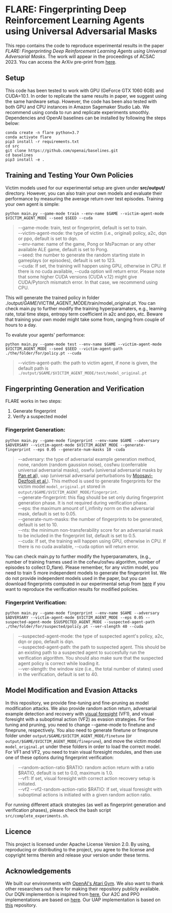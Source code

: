 # FLARE: Fingerprinting Deep Reinforcement Learning Agents using Universal Adversarial Masks
This repo contains the code to reproduce experimental results in the paper *FLARE: Fingerprinting Deep Reinforcement Learning Agents using Universal Adversarial Masks*. The work will appear in the proceedings of ACSAC 2023. You can access the ArXiv pre-print from [here](https://arxiv.org/abs/2307.14751).

## Setup
This code has been tested to work with GPU (GeForce GTX 1060 6GB) and CUDA=10.1. In order to replicate the same results in paper, we suggest using the same hardware setup. However, the code has been also tested with both GPU and CPU instances in Amazon Sagemaker Studio Lab. We recommend using conda to run and replicate experiments smoothly. Dependencies and OpenAI baselines can be installed by following the steps below:
```
conda create -n flare python=3.7
conda activate flare
pip3 install -r requirements.txt
cd src
git clone https://github.com/openai/baselines.git
cd baselines
pip3 install -e .
```
## Training and Testing Your Own Policies
Victim models used for our experimental setup are given under **src/output/** directory. However, you can also train your own models and evaluate their performance by measuring the average return over test episodes. 
Training your own agent is simple:

`
python main.py --game-mode train --env-name $GAME --victim-agent-mode $VICTIM_AGENT_MODE --seed $SEED --cuda
`
  > --game-mode: train, test or fingerprint, default is set to train. \
  > --victim-agent-mode: the type of victim (i.e., original) policy, a2c, dqn or ppo, default is set to dqn. \
  > --env-name: name of the game, Pong or MsPacman or any other available ALE game, default is set to Pong. \
  > --seed: the number to generate the random starting state in gameplays (or episodes), default is set to 123. \
  > --cuda: If set, the training will happen using GPU, otherwise in CPU. If there is no cuda available, --cuda option will return error. Please note that some higher CUDA versions (CUDA v.12) might give CUDA/Pytorch mismatch error. In that case, we recommend using CPU. 

This will generate the trained policy in folder ./output/$GAME/$VICTIM_AGENT_MODE/train/model_original.pt. You can check main.py to further modify the training hyperparamaters, e.g., learning rate, total time steps, entropy term coefficient in a2c and ppo, etc. Beware that training your own model might take some from, ranging from couple of hours to a day. 

To evalute your agents' performance:

`
python main.py --game-mode test --env-name $GAME --victim-agent-mode $VICTIM_AGENT_MODE --seed $SEED --victim-agent-path ./the/folder/for/policy.pt --cuda
`
  > --victim-agent-path: the path to victim agent, if none is given, the default path is `./output/$GAME/$VICTIM_AGENT_MODE/test/model_original.pt` 
 
## Fingerprinting Generation and Verification

FLARE works in two steps:
1. Generate fingerprint
2. Verify a suspected model

### Fingerprint Generation:

`
python main.py --game-mode fingerprint --env-name $GAME --adversary $ADVERSARY --victim-agent-mode $VICTIM_AGENT_MODE --generate-fingerprint --eps 0.05 --generate-num-masks 10 -cuda 
`
  > --adversary: the type of adversarial example generation method, none, random (random gaussion noise), cosfwu (conferrable universal adversarial masks), oswfu (universal adversarial masks by [Pan et al](https://arxiv.org/abs/1907.09470)), uap (universal adversarial perturbations by [Moosavi-Dezfooli et al.](https://arxiv.org/abs/1610.08401)). This method is used to generate fingerprints for the victim model ```model_original.pt``` stored in `output/$GAME/$VICTIM_AGENT_MODE/fingerprint`.\
  > --generate-fingerprint: this flag should be set only during fingerprint generation phase. It is not required during verification phase. \
  > --eps: the maximum amount of l_infinity norm on the adversarial mask, default is set to 0.05. \
  > --generate-num-masks: the number of fingerprints to be generated, default is set to 10. \
  > --nts: the minimum non-transferability score for an adversarial mask to be included in the fingerprint list, default is set to 0.5.\
  > --cuda: If set, the training will happen using GPU, otherwise in CPU. If there is no cuda available, --cuda option will return error.

You can check main.py to further modify the hyperparamaters, (e.g., number of training frames used in the cofwu/osfwu algorithm, number of episodes to collect D_flare). Please remember, for any victim model, you need to train 5 more independent models to generate the fingerprint list. We do not provide independent models used in the paper, but you can download fingerprints computed in our experimental setup from [here](https://drive.google.com/file/d/1I3r4v7MFE2Tq-1xer7FhAgjFohNFV9QX/view?usp=sharing) if you want to reproduce the verification results for modified policies. 

### Fingerprint Verification:
`
  python main.py --game-mode fingerprint --env-name $GAME --adversary $ADVERSARY --victim-agent-mode $VICTIM_AGENT_MODE --eps 0.05 --suspected-agent-mode $SUSPECTED_AGENT_MODE
                    --suspected-agent-path ./the/folder/for/suspected/policy.pt --ver-slength 40 --cuda
`
  > --suspected-agent-mode: the type of suspected agent's policy, a2c, dqn or ppo, default is dqn. \
  > --suspected-agent-path: the path to suspected agent. This should be an existing path to a suspected agent to succesfully run the verification algorithm. You should also make sure that the suspected agent policy is correct while loading it. \
  > --ver-slength: the window size (i.e., the total number of states) used in the verification, default is set to 40.

## Model Modification and Evasion Attacks

In this repository, we provide fine-tuning and fine-pruning as model modification attacks. We also provide random action return, adversarial example detection and recovery with [visual foresight](https://arxiv.org/abs/1710.00814) (VF1), and visual foresight with a suboptimal action (VF2) as evasion strategies. For fine-tuning and pruning, you need to change --game-mode to finetune and fineprune, respectively. You also need to generate finetune or fineprune folder under `output/$GAME/$VICTIM_AGENT_MODE/finetune` (or  `output/$GAME/$VICTIM_AGENT_MODE/fineprune`), and move the victim model `model_original.pt` under these folders in order to load the correct model. For VF1 and VF2, you need to train visual foresight modules, and then use one of these options during fingerprint verification: 
  > --random-action-ratio $RATIO: random action return with a ratio $RATIO, default is set to 0.0, maximum is 1.0. \
  > --vf1: If set, visual foresight with correct action recovery setup is initiated. \
  > --vf2 --vf2-random-action-ratio $RATIO: If set, visual foresight with suboptimal actions is initiated with a given random action ratio.

For running different attack strategies (as well as fingerprint generation and verification phases), please check the bash script `src/complete_experiments.sh`.  

## Licence
This project is licensed under Apache License Version 2.0. By using, reproducing or distributing to the project, you agree to the license and copyright terms therein and release your version under these terms.

## Acknowledgements
We built our environments with [OpenAI's Atari Gym](https://github.com/gsurma/atari). We also want to thank other researchers out there for making their repository publicly available. Our DQN implemention is inspired from [here](https://github.com/williamd4112/RL-Adventure), Our A2C and PPO implementations are based on [here](https://github.com/ikostrikov/pytorch-a2c-ppo-acktr-gail). Our UAP implementation is based on [this](https://github.com/ferjad/Universal_Adversarial_Perturbation_pytorch) repository. 
